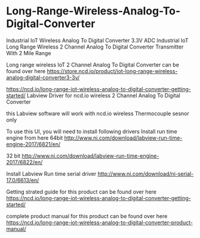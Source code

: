 # Long-Range-Wireless-Analog-To-Digital-Converter
Industrial IoT Wireless Analog To Digital Converter 3.3V ADC 
Industrial IoT Long Range Wireless 2 Channel Analog To Digital Converter Transmitter With 2 Mile Range

Long range wireless IoT 2 Channel Analog To Digital Converter can be found over here https://store.ncd.io/product/iot-long-range-wireless-analog-digital-converter3-3v/

https://ncd.io/long-range-iot-wireless-analog-to-digital-converter-getting-started/ Labview Driver for ncd.io wireless 2 Channel Analog To Digital Converter

this Labview software will work with ncd.io wireless Thermocouple sesnor only

To use this UI, you will need to install following drivers Install run time engine from here 64bit http://www.ni.com/download/labview-run-time-engine-2017/6821/en/

32 bit http://www.ni.com/download/labview-run-time-engine-2017/6822/en/

Install Labview Run time serial driver http://www.ni.com/download/ni-serial-17.0/6613/en/

Getting strated guide for this product can be found over here https://ncd.io/long-range-iot-wireless-analog-to-digital-converter-getting-started/

complete product manual for this product can be found over here https://ncd.io/long-range-iot-wireless-analog-to-digital-converter-product-manual/
